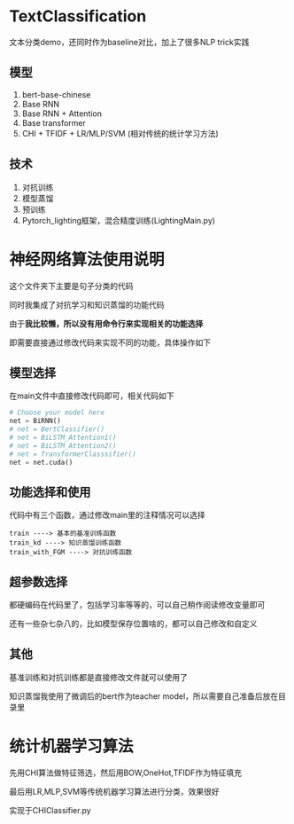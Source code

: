 # TextClassification

文本分类demo，还同时作为baseline对比，加上了很多NLP trick实践

## 模型

1. bert-base-chinese
2. Base RNN
3. Base RNN + Attention
4. Base transformer
5. CHI + TFIDF + LR/MLP/SVM (相对传统的统计学习方法)
   
## 技术

1. 对抗训练
2. 模型蒸馏
3. 预训练
4. Pytorch_lighting框架，混合精度训练(LightingMain.py)

# 神经网络算法使用说明

这个文件夹下主要是句子分类的代码

同时我集成了对抗学习和知识蒸馏的功能代码

由于**我比较懒，所以没有用命令行来实现相关的功能选择**

即需要直接通过修改代码来实现不同的功能，具体操作如下



## 模型选择

在main文件中直接修改代码即可，相关代码如下

```python
# Choose your model here
net = BiRNN()
# net = BertClassifier()
# net = BiLSTM_Attention1()
# net = BiLSTM_Attention2()
# net = TransformerClasssifier()
net = net.cuda()
```



## 功能选择和使用

代码中有三个函数，通过修改main里的注释情况可以选择

```
train ----> 基本的基准训练函数
train_kd ----> 知识蒸馏训练函数
train_with_FGM ----> 对抗训练函数
```



## 超参数选择

都硬编码在代码里了，包括学习率等等的，可以自己稍作阅读修改变量即可

还有一些杂七杂八的，比如模型保存位置啥的，都可以自己修改和自定义



##  其他

基准训练和对抗训练都是直接修改文件就可以使用了

知识蒸馏我使用了微调后的bert作为teacher model，所以需要自己准备后放在目录里

# 统计机器学习算法
先用CHI算法做特征筛选，然后用BOW,OneHot,TFIDF作为特征填充

最后用LR,MLP,SVM等传统机器学习算法进行分类，效果很好

实现于CHIClassifier.py